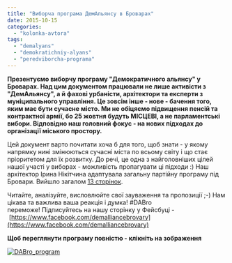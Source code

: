 ```yaml
---
title: "Виборча програма ДемАльянсу в Броварах"
date: 2015-10-15
categories: 
  - "kolonka-avtora"
tags: 
  - "demalyans"
  - "demokratichniy-alyans"
  - "peredviborcha-programa"
---
```


**Презентуємо виборчу програму "Демократичного альянсу" у Броварах. Над цим документом працювали не лише активісти з "ДемАльянсу", а й фахові урбаністи, архітектори та експерти з муніципального управління. Це зовсім інше - нове - бачення того, яким має бути сучасне місто. Ми не обіцяємо підвищення пенсій та контрактної армії, бо 25 жовтня будуть МІСЦЕВІ, а не парламентські вибори. Відповідно наш головний фокус - на нових підходах до організації міського простору.** 

Цей документ варто почитати хоча б для того, щоб знати - у якому напрямку нині змінюються сучасні міста по всьому світу і що стає пріоритетом для їх розвитку. До речі, це одна з найголовніших цілей нашої участі у виборах - можливість пропагувати ці підходи :) Наш архітектор Ірина Нікітчина адаптувала загальну партійну програму під Бровари. Вийшло загалом [13 сторінок](http://brovary.dem-alliance.org/wp-content/uploads/2015/10/DABro_program.pdf).

Читайте, аналізуйте, висловлюйте свої зауваження та пропозиції ;-) Нам цікава та важлива ваша реакція і думка! ‪#‎DABro‬ переможе! Підписуйтесь на нашу сторінку у Фейсбуці - [https://www.facebook.com/demalliancebrovary](https://www.facebook.com/demalliancebrovary)

**Щоб переглянути програму повністю - клікніть на зображення**

[![DABro_program](https://mpz.brovary.org/wp-content/uploads/2015/10/DABro_program.png)](http://brovary.dem-alliance.org/wp-content/uploads/2015/10/DABro_program.pdf)
